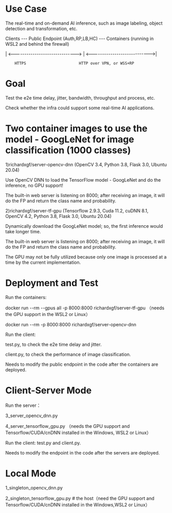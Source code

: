 # Use Case 

The real-time and on-demand AI inference, such as image labeling, object detection and transformation, etc. 

Clients --- Public Endpoint (Auth,RP,LB,HC) --- Containers (running in WSL2 and behind the firewall)
                               
| <------------------------------> | <---------------------------->|
  
        HTTPS                       HTTP over VPN, or WSS+RP

# Goal

Test the e2e time delay, jitter, bandwidth, throughput and process, etc.

Check whether the infra could support some real-time AI applications. 

# Two container images to use the model - GoogLeNet for image classification (1000 classes)

1)richardxgf/server-opencv-dnn (OpenCV 3.4, Python 3.8, Flask 3.0, Ubuntu 20.04)

Use OpenCV DNN to load the TensorFlow model - GoogLeNet and do the inference, no GPU support!

The built-in web server is listening on 8000; after receiving an image, it will do the FP and return the class name and probability.  

2)richardxgf/server-tf-gpu (Tensorflow 2.9.3, Cuda 11.2, cuDNN 8.1, OpenCV 4.2, Python 3.8, Flask 3.0, Ubuntu 20.04)

Dynamically download the GoogLeNet model; so, the first inference would take longer time.

The built-in web server is listening on 8000; after receiving an image, it will do the FP and return the class name and probability.

The GPU may not be fully utilized because only one image is processed at a time by the current implementation.


# Deployment and Test 

Run the containers:

docker run --rm --gpus all -p 8000:8000 richardxgf/server-tf-gpu （needs the GPU support in the WSL2 or Linux）

docker run --rm -p 8000:8000 richardxgf/server-opencv-dnn

Run the client:

test.py, to check the e2e time delay and jitter.

client.py, to check the performance of image classification. 

Needs to modify the public endpoint in the code after the containers are deployed.

# Client-Server Mode 

Run the server：

3_server_opencv_dnn.py 

4_server_tensorflow_gpu.py （needs the GPU support and Tensorflow/CUDA/cnDNN installed in the Windows, WSL2 or Linux）

Run the client: test.py and client.py.

Needs to modify the endpoint in the code after the servers are deployed.

# Local Mode 

1_singleton_opencv_dnn.py 

2_singleton_tensorflow_gpu.py # the host（need the GPU support and Tensorflow/CUDA/cnDNN installed in the Windows,WSL2 or Linux）
